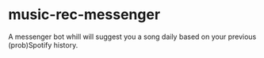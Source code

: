 # music-rec-messenger

A messenger bot whill will suggest you a song daily based on your previous (prob)Spotify history.
